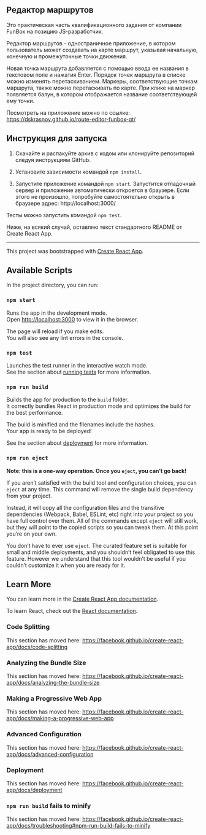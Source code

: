 Редактор маршрутов
------------------

Это практическая часть квалификационного задания от компании FunBox на позицию JS-разработчик.

Редактор маршрутов - одностраничное приложение, в котором пользователь может создавать на карте маршрут, указывая начальную, конечную и промежуточные точки движения.

Новая точка маршрута добавляется с помощью ввода ее названия в текстовом поле и нажатия Enter. Порядок точек маршрута в списке можно изменять перетаскиванием. Маркеры, соответствующие точкам маршрута, также можно перетаскивать по карте. При клике на маркер появляется балун, в котором отображается название соответствующей ему точки.

Посмотреть на приложение можно по ссылке: https://dskrasnov.github.io/route-editor-funbox-qt/

## Инструкция для запуска

1. Скачайте и распакуйте архив с кодом или клонируйте репозиторий следуя инструкциям GitHub.

2. Установите зависимости командой `npm install`.

3. Запустите приложение командой `npm start`. Запустится отладочный сервер и приложение автоматически откроется в браузере. Если этого не произошло, попробуйте самостоятельно открыть в браузере адрес: http://localhost:3000/

Тесты можно запустить командой `npm test`.

Ниже, на всякий случай, оставляю текст стандартного README от Create React App.

----

This project was bootstrapped with [Create React App](https://github.com/facebook/create-react-app).

## Available Scripts

In the project directory, you can run:

### `npm start`

Runs the app in the development mode.<br>
Open [http://localhost:3000](http://localhost:3000) to view it in the browser.

The page will reload if you make edits.<br>
You will also see any lint errors in the console.

### `npm test`

Launches the test runner in the interactive watch mode.<br>
See the section about [running tests](https://facebook.github.io/create-react-app/docs/running-tests) for more information.

### `npm run build`

Builds the app for production to the `build` folder.<br>
It correctly bundles React in production mode and optimizes the build for the best performance.

The build is minified and the filenames include the hashes.<br>
Your app is ready to be deployed!

See the section about [deployment](https://facebook.github.io/create-react-app/docs/deployment) for more information.

### `npm run eject`

**Note: this is a one-way operation. Once you `eject`, you can’t go back!**

If you aren’t satisfied with the build tool and configuration choices, you can `eject` at any time. This command will remove the single build dependency from your project.

Instead, it will copy all the configuration files and the transitive dependencies (Webpack, Babel, ESLint, etc) right into your project so you have full control over them. All of the commands except `eject` will still work, but they will point to the copied scripts so you can tweak them. At this point you’re on your own.

You don’t have to ever use `eject`. The curated feature set is suitable for small and middle deployments, and you shouldn’t feel obligated to use this feature. However we understand that this tool wouldn’t be useful if you couldn’t customize it when you are ready for it.

## Learn More

You can learn more in the [Create React App documentation](https://facebook.github.io/create-react-app/docs/getting-started).

To learn React, check out the [React documentation](https://reactjs.org/).

### Code Splitting

This section has moved here: https://facebook.github.io/create-react-app/docs/code-splitting

### Analyzing the Bundle Size

This section has moved here: https://facebook.github.io/create-react-app/docs/analyzing-the-bundle-size

### Making a Progressive Web App

This section has moved here: https://facebook.github.io/create-react-app/docs/making-a-progressive-web-app

### Advanced Configuration

This section has moved here: https://facebook.github.io/create-react-app/docs/advanced-configuration

### Deployment

This section has moved here: https://facebook.github.io/create-react-app/docs/deployment

### `npm run build` fails to minify

This section has moved here: https://facebook.github.io/create-react-app/docs/troubleshooting#npm-run-build-fails-to-minify
